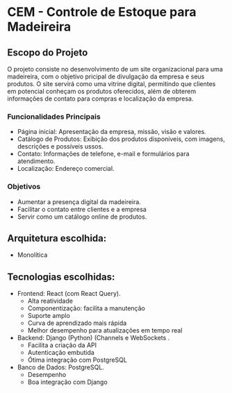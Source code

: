 # CEM - Controle de Estoque para Madeireira
## Escopo do Projeto
O projeto consiste no desenvolvimento de um site organizacional para uma madeireira, com o objetivo pricipal de divulgação da empresa e seus produtos. O site servirá como uma vitrine digital, permitindo que clientes em potencial conheçam os produtos oferecidos, além de obterem informações de contato para compras e localização da empresa.

### Funcionalidades Principais
  * Página inicial: Apresentação da empresa, missão, visão e valores.
  * Catálogo de Produtos: Exibição dos produtos disponíveis, com imagens, descrições e possíveis ussos.
  * Contato: Informações de telefone, e-mail e formulários para atendimento.
  * Localização: Endereço comercial.

### Objetivos
  * Aumentar a presença digital da madeireira.
  * Facilitar o contato entre clientes e a empresa
  * Servir como um catálogo online de produtos.


## Arquitetura escolhida:
 * Monolítica

## Tecnologias escolhidas:
  * Frontend: React (com React Query).
    *   Alta reatividade
    *   Componentização: facilita a manutenção 
    *   Suporte amplo
    *   Curva de aprendizado mais rápida
    *   Melhor desempenho para atualizações em tempo real 
  * Backend: Django (Python) (Channels e WebSockets .
    * Facilita a criação da API
    * Autenticação embutida
    * Ótima integração com PostgreSQL
  * Banco de Dados: PostgreSQL.
    * Desempenho
    * Boa integração com Django
    
    


